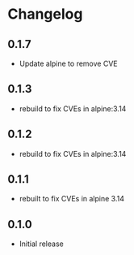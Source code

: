 # Changelog

## 0.1.7
* Update alpine to remove CVE

## 0.1.3
* rebuild to fix CVEs in alpine:3.14
## 0.1.2
* rebuild to fix CVEs in alpine:3.14

## 0.1.1
* rebuilt to fix CVEs in alpine 3.14

## 0.1.0

* Initial release

